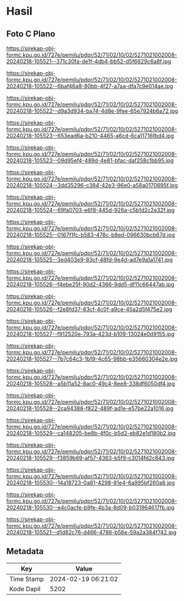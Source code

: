 # Hasil

## Foto C Plano

https://sirekap-obj-formc.kpu.go.id/727e/pemilu/pdpr/52/71/02/10/02/5271021002008-20240218-105521--371c30fa-de1f-4db4-bb52-d5f6629c6a8f.jpg

https://sirekap-obj-formc.kpu.go.id/727e/pemilu/pdpr/52/71/02/10/02/5271021002008-20240218-105522--6baf46a8-80bb-4f27-a7aa-dfa7c9e014ae.jpg

https://sirekap-obj-formc.kpu.go.id/727e/pemilu/pdpr/52/71/02/10/02/5271021002008-20240218-105522--d9a3d934-ba74-4d8e-9fee-65e7924b6a72.jpg

https://sirekap-obj-formc.kpu.go.id/727e/pemilu/pdpr/52/71/02/10/02/5271021002008-20240218-105523--653ead6a-b210-4465-a6cd-6ca11716fbd4.jpg

https://sirekap-obj-formc.kpu.go.id/727e/pemilu/pdpr/52/71/02/10/02/5271021002008-20240218-105523--09d95ef4-489d-4e81-bfac-daf258c1bb95.jpg

https://sirekap-obj-formc.kpu.go.id/727e/pemilu/pdpr/52/71/02/10/02/5271021002008-20240218-105524--3dd35296-c384-42e3-96e0-a58a0170695f.jpg

https://sirekap-obj-formc.kpu.go.id/727e/pemilu/pdpr/52/71/02/10/02/5271021002008-20240218-105524--69fa0703-e6f8-445d-926a-c5b1d2c2e32f.jpg

https://sirekap-obj-formc.kpu.go.id/727e/pemilu/pdpr/52/71/02/10/02/5271021002008-20240218-105525--0167f1fc-b583-478c-b8ed-096630bcb67d.jpg

https://sirekap-obj-formc.kpu.go.id/727e/pemilu/pdpr/52/71/02/10/02/5271021002008-20240218-105525--3ed403e9-83cf-48fd-9e4d-ad7e9a1a1741.jpg

https://sirekap-obj-formc.kpu.go.id/727e/pemilu/pdpr/52/71/02/10/02/5271021002008-20240218-105526--f4ebe25f-90d2-4366-9dd5-df11c66447ab.jpg

https://sirekap-obj-formc.kpu.go.id/727e/pemilu/pdpr/52/71/02/10/02/5271021002008-20240218-105526--f2e8fd37-83cf-4c0f-a9ce-45a2d5f475e2.jpg

https://sirekap-obj-formc.kpu.go.id/727e/pemilu/pdpr/52/71/02/10/02/5271021002008-20240218-105527--f912520e-793a-423d-b109-13024e0d9155.jpg

https://sirekap-obj-formc.kpu.go.id/727e/pemilu/pdpr/52/71/02/10/02/5271021002008-20240218-105527--7b7c64c3-1b19-4c65-98bb-e35660304e2e.jpg

https://sirekap-obj-formc.kpu.go.id/727e/pemilu/pdpr/52/71/02/10/02/5271021002008-20240218-105528--a5b11a52-8ac0-49c4-8ee8-338df6050df4.jpg

https://sirekap-obj-formc.kpu.go.id/727e/pemilu/pdpr/52/71/02/10/02/5271021002008-20240218-105528--2ca94388-f822-489f-ad1e-e57be22a1016.jpg

https://sirekap-obj-formc.kpu.go.id/727e/pemilu/pdpr/52/71/02/10/02/5271021002008-20240218-105529--ca148205-be8b-4f0c-b5d2-eb82e1d180b2.jpg

https://sirekap-obj-formc.kpu.go.id/727e/pemilu/pdpr/52/71/02/10/02/5271021002008-20240218-105529--f3859b69-af57-4363-b5f9-c3014fd2c643.jpg

https://sirekap-obj-formc.kpu.go.id/727e/pemilu/pdpr/52/71/02/10/02/5271021002008-20240218-105530--14a18723-0a81-4298-81e4-6a995bf260a8.jpg

https://sirekap-obj-formc.kpu.go.id/727e/pemilu/pdpr/52/71/02/10/02/5271021002008-20240218-105530--e4c0acfe-b9fe-4b3a-8d09-b031964617fb.jpg

https://sirekap-obj-formc.kpu.go.id/727e/pemilu/pdpr/52/71/02/10/02/5271021002008-20240218-105521--d1d82c76-d466-4786-b56e-59a2a384f742.jpg


## Metadata

| Key        | Value               |
| ---------- | ------------------- |
| Time Stamp | 2024-02-19 06:21:02 |
| Kode Dapil | 5202                |



